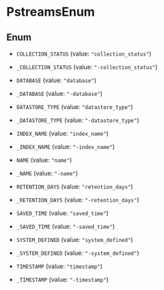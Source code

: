 

# PstreamsEnum

## Enum


* `COLLECTION_STATUS` (value: `"collection_status"`)

* `_COLLECTION_STATUS` (value: `"-collection_status"`)

* `DATABASE` (value: `"database"`)

* `_DATABASE` (value: `"-database"`)

* `DATASTORE_TYPE` (value: `"datastore_type"`)

* `_DATASTORE_TYPE` (value: `"-datastore_type"`)

* `INDEX_NAME` (value: `"index_name"`)

* `_INDEX_NAME` (value: `"-index_name"`)

* `NAME` (value: `"name"`)

* `_NAME` (value: `"-name"`)

* `RETENTION_DAYS` (value: `"retention_days"`)

* `_RETENTION_DAYS` (value: `"-retention_days"`)

* `SAVED_TIME` (value: `"saved_time"`)

* `_SAVED_TIME` (value: `"-saved_time"`)

* `SYSTEM_DEFINED` (value: `"system_defined"`)

* `_SYSTEM_DEFINED` (value: `"-system_defined"`)

* `TIMESTAMP` (value: `"timestamp"`)

* `_TIMESTAMP` (value: `"-timestamp"`)



